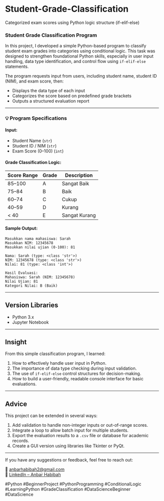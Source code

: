 # Student-Grade-Classification
Categorized exam scores using Python logic structure (if-elif-else)

### Student Grade Classification Program
In this project, I developed a simple Python-based program to classify student exam grades into categories using conditional logic. This task was designed to strengthen foundational Python skills, especially in user input handling, data type identification, and control flow using `if-elif-else` statements.

The program requests input from users, including student name, student ID (NIM), and exam score, then:
- Displays the data type of each input
- Categorizes the score based on predefined grade brackets
- Outputs a structured evaluation report

---

### 💡 Program Specifications

#### **Input:**
- Student Name (`str`)
- Student ID / NIM (`str`)
- Exam Score (0–100) (`int`)

#### **Grade Classification Logic:**
| Score Range | Grade | Description      |
|-------------|--------|------------------|
| 85–100      | A      | Sangat Baik |
| 75–84       | B      | Baik      |
| 60–74       | C      | Cukup     |
| 40–59       | D      | Kurang    |
| < 40        | E      | Sangat Kurang |

#### **Sample Output:**
```
Masukkan nama mahasiswa: Sarah
Masukkan NIM: 12345678
Masukkan nilai ujian (0-100): 81

Nama: Sarah (type: <class 'str'>)
NIM: 12345678 (type: <class 'str'>)
Nilai: 81 (type: <class 'int'>)

Hasil Evaluasi:
Mahasiswa: Sarah (NIM: 12345678)
Nilai Ujian: 81
Kategori Nilai: B (Baik)
```

---

## Version Libraries
- Python 3.x  
- Jupyter Notebook

---

## Insight
From this simple classification program, I learned:
1. How to effectively handle user input in Python.
2. The importance of data type checking during input validation.
3. The use of `if-elif-else` control structures for decision-making.
4. How to build a user-friendly, readable console interface for basic evaluations.

---

## Advice
This project can be extended in several ways:
1. Add validation to handle non-integer inputs or out-of-range scores.
2. Integrate a loop to allow batch input for multiple students.
3. Export the evaluation results to a `.csv` file or database for academic records.
4. Create a GUI version using libraries like Tkinter or PyQt.

---

If you have any suggestions or feedback, feel free to reach out:

📧 anbarhabibah2@gmail.com  
🔗 [LinkedIn – Anbar Habibah](www.linkedin.com/in/anbarhabibah)  

#Python #BeginnerProject #PythonProgramming #ConditionalLogic #LearningPython #GradeClassification #DataScienceBeginner #DataScience
